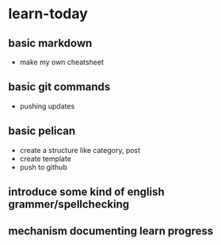 # learn-today

## basic markdown

- make my own cheatsheet

## basic git commands

- pushing updates

## basic pelican

- create a structure like category, post
- create template
- push to github

## introduce some kind of english grammer/spellchecking

## mechanism documenting learn progress
